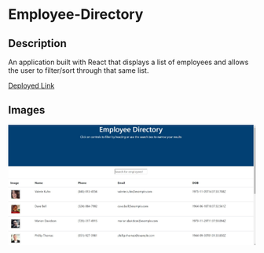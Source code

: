 # Employee-Directory  


## Description 
An application built with 
React that displays a list of employees 
and allows the user to filter/sort through that same list. 

[Deployed Link](https://blueberry-crisp-69411.herokuapp.com/)

## Images
  
![working website](./images/website.JPG)